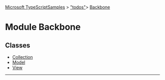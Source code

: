 [Microsoft TypeScriptSamples](../index.md) >  ["todos"](../modules/_todos_.md)>  [Backbone](../modules/_todos_.backbone.md)
# Module Backbone








## Classes
* [Collection](../classes/_todos_.backbone.collection.md)
* [Model](../classes/_todos_.backbone.model.md)
* [View](../classes/_todos_.backbone.view.md)

---



